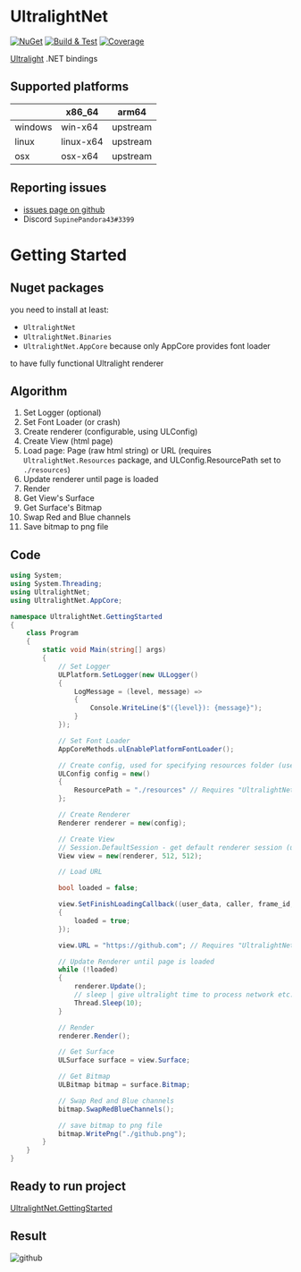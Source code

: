 # UltralightNet

[![NuGet](https://img.shields.io/nuget/v/UltralightNet.svg)](https://www.nuget.org/packages/UltralightNet/) [![Build & Test](https://github.com/SupinePandora43/UltralightNet/actions/workflows/build.yml/badge.svg)](https://github.com/SupinePandora43/UltralightNet/actions/workflows/build.yml)
[![Coverage](https://raw.githubusercontent.com/SupinePandora43/UltralightNet/gh-pages/badge_linecoverage.svg)](https://supinepandora43.github.io/UltralightNet/)

[Ultralight](https://ultralig.ht) .NET bindings

## Supported platforms

|         | x86_64    | arm64    |
|---------|-----------|----------|
| windows | win-x64   | upstream |
| linux   | linux-x64 | upstream |
| osx     | osx-x64   | upstream |

## Reporting issues

* [issues page on github](https://github.com/SupinePandora43/UltralightNet/issues)
* Discord `SupinePandora43#3399`

# Getting Started

## Nuget packages

you need to install at least:

* `UltralightNet`
* `UltralightNet.Binaries`
* `UltralightNet.AppCore` because only AppCore provides font loader

to have fully functional Ultralight renderer

## Algorithm

1. Set Logger (optional)
2. Set Font Loader (or crash)
3. Create renderer (configurable, using ULConfig)
4. Create View (html page)
5. Load page: Page (raw html string) or URL (requires `UltralightNet.Resources` package, and ULConfig.ResourcePath set to `./resources`)
6. Update renderer until page is loaded
7. Render
8. Get View's Surface
9. Get Surface's Bitmap
10. Swap Red and Blue channels
11. Save bitmap to png file

## Code

```cs
using System;
using System.Threading;
using UltralightNet;
using UltralightNet.AppCore;

namespace UltralightNet.GettingStarted
{
	class Program
	{
		static void Main(string[] args)
		{
			// Set Logger
			ULPlatform.SetLogger(new ULLogger()
			{
				LogMessage = (level, message) =>
				{
					Console.WriteLine($"({level}): {message}");
				}
			});

			// Set Font Loader
			AppCoreMethods.ulEnablePlatformFontLoader();

			// Create config, used for specifying resources folder (used for URL loading)
			ULConfig config = new()
			{
				ResourcePath = "./resources" // Requires "UltralightNet.Resources"
			};

			// Create Renderer
			Renderer renderer = new(config);

			// Create View
			// Session.DefaultSession - get default renderer session (used for saving cookies etc)
			View view = new(renderer, 512, 512);

			// Load URL

			bool loaded = false;

			view.SetFinishLoadingCallback((user_data, caller, frame_id, is_main_frame, url) =>
			{
				loaded = true;
			});

			view.URL = "https://github.com"; // Requires "UltralightNet.Resources"

			// Update Renderer until page is loaded
			while (!loaded)
			{
				renderer.Update();
				// sleep | give ultralight time to process network etc.
				Thread.Sleep(10);
			}

			// Render
			renderer.Render();

			// Get Surface
			ULSurface surface = view.Surface;

			// Get Bitmap
			ULBitmap bitmap = surface.Bitmap;

			// Swap Red and Blue channels
			bitmap.SwapRedBlueChannels();

			// save bitmap to png file
			bitmap.WritePng("./github.png");
		}
	}
}

```

## Ready to run project

[UltralightNet.GettingStarted](https://github.com/SupinePandora43/UltralightNet/tree/master/UltralightNet.GettingStarted)

## Result

![github](https://user-images.githubusercontent.com/36124472/112279554-dc648600-8ca5-11eb-868c-f7d4441adc3b.png)

